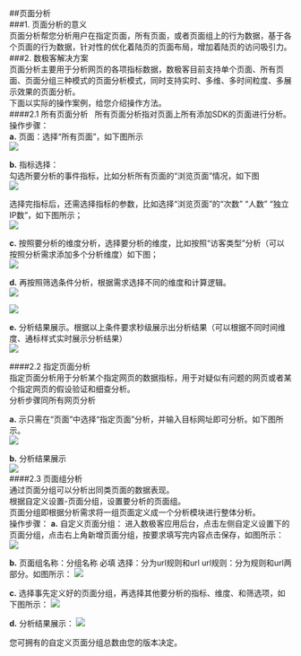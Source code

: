 ##页面分析    
###1. 页面分析的意义  
页面分析帮您分析用户在指定页面，所有页面，或者页面组上的行为数据，基于各个页面的行为数据，针对性的优化着陆页的页面布局，增加着陆页的访问吸引力。  
###2. 数极客解决方案  
页面分析主要用于分析网页的各项指标数据，数极客目前支持单个页面、所有页面、页面分组三种模式的页面分析模式，同时支持实时、多维、多时间粒度、多展示效果的页面分析。  
下面以实际的操作案例，给您介绍操作方法。  
####2.1 所有页面分析  
所有页面分析指对页面上所有添加SDK的页面进行分析。  
操作步骤：  
**a.**	页面：选择“所有页面”，如下图所示  
![](http://www.shujike.com/docsimg/所有页面分析1.jpg)  

**b.**	指标选择：  
勾选所要分析的事件指标，比如分析所有页面的“浏览页面”情况，如下图  
![](http://www.shujike.com/docsimg/所有页面分析2.jpg)  

选择完指标后，还需选择指标的参数，比如选择“浏览页面”的“次数” “人数” “独立IP数”，如下图所示；  
![](http://www.shujike.com/docsimg/所有页面分析3.jpg)  

**c.**	按照要分析的维度分析，选择要分析的维度，比如按照“访客类型”分析（可以按照分析需求添加多个分析维度）如下图；  
![](http://www.shujike.com/docsimg/所有页面分析4.jpg)  

**d.**	再按照筛选条件分析，根据需求选择不同的维度和计算逻辑。  
![](http://www.shujike.com/docsimg/所有页面分析5.jpg)  

![](http://www.shujike.com/docsimg/所有页面分析6.jpg)  

**e.**	分析结果展示。根据以上条件要求秒级展示出分析结果（可以根据不同时间维度、通标样式实时展示分析结果）  
![](http://www.shujike.com/docsimg/所有页面分析7.jpg)  

####2.2 指定页面分析  
指定页面分析用于分析某个指定网页的数据指标，用于对疑似有问题的网页或者某个指定网页的假设验证和细查分析。  
分析步骤同所有网页分析  

**a.**	示只需在“页面”中选择“指定页面”分析，并输入目标网址即可分析。如下图所示。  
![](http://www.shujike.com/docsimg/指定页面分析1.jpg)  

**b.**	分析结果展示  
![](http://www.shujike.com/docsimg/指定页面分析1.jpg)  
####2.3 页面组分析  
通过页面分组可以分析出同类页面的数据表现。  
根据自定义设置-页面分组，设置要分析的页面组。  
页面分组即根据分析需求将一组页面定义成一个分析模块进行整体分析。  
操作步骤：
**a.**	自定义页面分组： 
进入数极客应用后台，点击左侧自定义设置下的页面分组，点击右上角新增页面分组，按要求填写完内容点击保存，如图所示： 
![](http://www.shujike.com/docsimg/页面组分析1.jpg)  

**b.**	页面组名称：分组名称 必填
选择：分为url规则和url
url规则：分为规则和url两部分。如图所示：
![](http://www.shujike.com/docsimg/页面组分析1.jpg)  

**c.**	选择事先定义好的页面分组，再选择其他要分析的指标、维度、和筛选项，如下图所示：
![](http://www.shujike.com/docsimg/页面组分析1.jpg)  

**d.**	分析结果展示：
![](http://www.shujike.com/docsimg/页面组分析1.jpg)  

您可拥有的自定义页面分组总数由您的版本决定。
